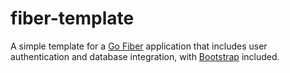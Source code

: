# fiber-template

A simple template for a [Go Fiber](https://gofiber.io/) application that includes user authentication and database integration, with [Bootstrap](https://getbootstrap.com/) included.
